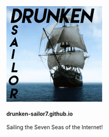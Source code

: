 ![drunken-sailor7.github.io](assets/img/icon.png)

#### drunken-sailor7.github.io
Sailing the Seven Seas of the Internet!
